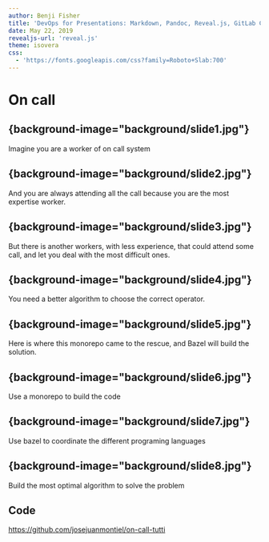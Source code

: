 ```yaml
---
author: Benji Fisher
title: 'DevOps for Presentations: Markdown, Pandoc, Reveal.js, GitLab CI'
date: May 22, 2019
revealjs-url: 'reveal.js'
theme: isovera
css:
  - 'https://fonts.googleapis.com/css?family=Roboto+Slab:700'
---
```


# On call

## {background-image="background/slide1.jpg"}
Imagine you are a worker of on call system

## {background-image="background/slide2.jpg"}
And you are always attending all the call because you are the most expertise worker.

## {background-image="background/slide3.jpg"}
But there is another workers, with less experience, that could attend some call, and let you deal with the most difficult ones.

## {background-image="background/slide4.jpg"}
You need a better algorithm to choose the correct operator.

## {background-image="background/slide5.jpg"}
Here is where this monorepo came to the rescue, and Bazel will build the solution.

## {background-image="background/slide6.jpg"}
Use a monorepo to build the code

## {background-image="background/slide7.jpg"}
Use bazel to coordinate the different programing languages

## {background-image="background/slide8.jpg"}
Build the most optimal algorithm to solve the problem

## Code
https://github.com/josejuanmontiel/on-call-tutti
